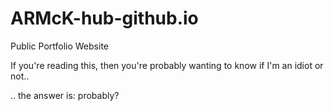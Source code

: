 # ARMcK-hub-github.io
Public Portfolio Website

If you're reading this, then you're probably wanting to know if I'm an idiot or not..
























































































































































.. the answer is: probably?